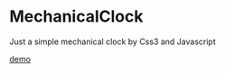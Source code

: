 # MechanicalClock
Just a simple mechanical clock by Css3 and Javascript

[demo](http://webzhou.com/MechanicalClock/)
